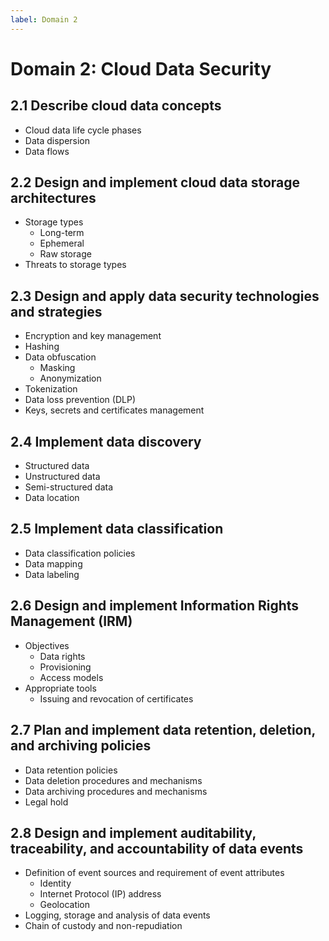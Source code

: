 ```yaml
---
label: Domain 2
---
```


# Domain 2: Cloud Data Security

## 2.1 Describe cloud data concepts

- Cloud data life cycle phases
- Data dispersion
- Data flows

## 2.2 Design and implement cloud data storage architectures

- Storage types
  - Long-term
  - Ephemeral
  - Raw storage
- Threats to storage types

## 2.3 Design and apply data security technologies and strategies

- Encryption and key management
- Hashing
- Data obfuscation
  - Masking
  - Anonymization
- Tokenization
- Data loss prevention (DLP)
- Keys, secrets and certificates management

## 2.4 Implement data discovery

- Structured data
- Unstructured data
- Semi-structured data
- Data location

## 2.5 Implement data classification

- Data classification policies
- Data mapping
- Data labeling

## 2.6 Design and implement Information Rights Management (IRM)
- Objectives
  - Data rights
  - Provisioning
  - Access models
- Appropriate tools
  - Issuing and revocation of certificates

## 2.7 Plan and implement data retention, deletion, and archiving policies

- Data retention policies
- Data deletion procedures and mechanisms
- Data archiving procedures and mechanisms
- Legal hold

## 2.8 Design and implement auditability, traceability, and accountability of data events

- Definition of event sources and requirement of event attributes
  - Identity
  - Internet Protocol (IP) address
  - Geolocation
- Logging, storage and analysis of data events
- Chain of custody and non-repudiation
